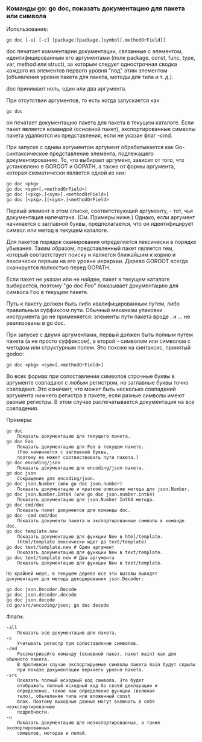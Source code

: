 ### Команды go: go doc, показать документацию для пакета или символа

Использование:

```
go doc [-u] [-c] [package|[package.]symbol[.methodOrField]]

```

doc печатает комментарии документации, связанные с элементом, идентифицированным его аргументами (поле package, const, func, type, var, method или struct), за которым следует однострочная сводка каждого из элементов первого уровня "под" этим элементом (объявления уровня пакета для пакета, методы для типа и т. д.).

doc принимает ноль, один или два аргумента.

При отсутствии аргументов, то есть когда запускается как

`go doc`

он печатает документацию пакета для пакета в текущем каталоге. Если пакет является командой (основной пакет), экспортированные символы пакета удаляются из представления, если не указан флаг -cmd.

При запуске с одним аргументом аргумент обрабатывается как Go-синтаксическое представление элемента, подлежащего документированию. То, что выбирает аргумент, зависит от того, что установлено в GOROOT и GOPATH, а также от формы аргумента, которая схематически является одной из них:

```
go doc <pkg>
go doc <sym>[.<methodOrField>]
go doc [<pkg>.]<sym>[.<methodOrField>]
go doc [<pkg>.][<sym>.]<methodOrField>

```

Первый элемент в этом списке, соответствующий аргументу, - тот, чья документация напечатана. (См. Примеры ниже.) Однако, если аргумент начинается с заглавной буквы, предполагается, что он идентифицирует символ или метод в текущем каталоге.

Для пакетов порядок сканирования определяется лексически в порядке убывания. Таким образом, представленный пакет является тем, который соответствует поиску и является ближайшим к корню и лексически первым на его уровне иерархии. Дерево GOROOT всегда сканируется полностью перед GOPATH.

Если пакет не указан или не найден, пакет в текущем каталоге выбирается, поэтому "go doc Foo" показывает документацию для символа Foo в текущем пакете.

Путь к пакету должен быть либо квалифицированным путем, либо правильным суффиксом пути. Обычный механизм упаковки инструмента go не применяется: элементы пути пакета вроде . и ... не реализованы в go doc.

При запуске с двумя аргументами, первый должен быть полным путем пакета (а не просто суффиксом), а второй - символом или символом с методом или структурным полем. Это похоже на синтаксис, принятый godoc:

```
go doc <pkg> <sym>[.<methodOrField>]

```

Во всех формах при сопоставлении символов строчные буквы в аргументе совпадают с любым регистром, но заглавные буквы точно совпадают. Это означает, что может быть несколько совпадений аргумента нижнего регистра в пакете, если разные символы имеют разные регистры. В этом случае распечатывается документация на все совпадения.

Примеры:

```
go doc
    Показать документацию для текущего пакета.
go doc Foo
    Показать документацию для Foo в текущем пакете.
    (Foo начинается с заглавной буквы,
    поэтому не может соотвествовать пути пакета.)
go doc encoding/json
    Показать документацию для encoding/json пакета.
go doc json
    Сокращение для encoding/json.
go doc json.Number (или go doc json.number)
    Показать документацию и краткое описание метода для json.Number.
go doc json.Number.Int64 (или go doc json.number.int64)
    Показать документацию для json.Number Int64 метода.
go doc cmd/doc
    Показать пакет документов для команды doc.
go doc -cmd cmd/doc
    Показать документы пакета и экспортированные символы в команде doc.
go doc template.new
    Показать документацию для функции New в html/template.
    (html/template лексически идет до text/template)
go doc text/template.new # Один аргумент
    Показать документацию для функции New в text/template.
go doc text/template new # Два аргумента
    Показать документацию для функции New в text/template.

По крайней мере, в текущем дереве все эти вызовы выводят
документация для метода декодирования json.Decoder:

go doc json.Decoder.Decode
go doc json.decoder.decode
go doc json.decode
cd go/src/encoding/json; go doc decode

```

Флаги:

```
-all
    Показать всю документацию для пакета.
-c
    Учитывать регистр при сопоставлении символов.
-cmd
    Рассматривайте команду (основной пакет, пакет main) как для обычного пакета.
    В противном случае экспортируемые символы пакета main будут скрыты
    при показе документации верхнего уровня пакета.
-src
    Показать полный исходный код символа. Это будет
    отображать полный исходный код Go своей декларации и
    определение, такое как определение функции (включая
    тело), объявление типа или вложенный const
    блок. Поэтому выходные данные могут включать в себя неэкспортированные
    подробности.
-u
    Показать документацию для неэкспортированных, а также экспортированных
    символов, методов и полей.
```
